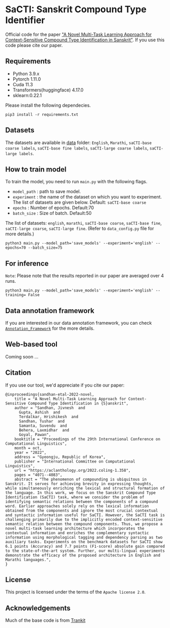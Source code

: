 # SaCTI: Sanskrit Compound Type Identifier

Official code for the paper ["A Novel Multi-Task Learning Approach for  Context-Sensitive Compound Type Identification in Sanskrit"](https://arxiv.org/abs/2208.10310). If you use this code please cite our paper.
 
## Requirements
* Python 3.9.x
* Pytorch 1.11.0
* Cuda 11.3
* Transformers(huggingface) 4.17.0
* sklearn:0.22.1

Please install the following dependecies.

```
pip3 install -r requirements.txt
```

## Datasets

The datasets are available in [data]() folder: `English`, `Marathi`, `saCTI-base coarse labels`, `saCTI-base fine labels`, `saCTI-large coarse labels`, `saCTI-large labels`.


## How to train model
To train the model, you need to run `main.py` with the following flags.
* `model_path` : path to save model.
* `experiment` : the name of the dataset on which you want to experiment. The list of datasets are given below. Default: `saCTI-base coarse`
* `epochs` : Number of epochs. Default:70
* `batch_size` : Size of batch. Default:50

The list of datasets: `english`, `marathi`, `saCTI-base coarse`, `saCTI-base fine`, `saCTI-large coarse`, `saCTI-large fine`. (Refer to `data_config.py` file for more details.)

```
python3 main.py --model_path='save_models' --experiment='english' --epochs=70 --batch_size=75
```

## For inference 
`Note`: Please note that the results reported in our paper are averaged over 4 runs.
```
python3 main.py --model_path='save_models' --experiment='english' --training= False
```

## Data annotation framework
If you are interested in our data annotation framework, you can check [`Annotation_Framework`](https://github.com/hrishikeshrt/classification-annotation) for the more details.

## Web-based tool
Coming soon ...


## Citation
If you use our tool, we'd appreciate if you cite our paper:
```
@inproceedings{sandhan-etal-2022-novel,
    title = "A Novel Multi-Task Learning Approach for Context-Sensitive Compound Type Identification in {S}anskrit",
    author = "Sandhan, Jivnesh  and
      Gupta, Ashish  and
      Terdalkar, Hrishikesh  and
      Sandhan, Tushar  and
      Samanta, Suvendu  and
      Behera, Laxmidhar  and
      Goyal, Pawan",
    booktitle = "Proceedings of the 29th International Conference on Computational Linguistics",
    month = oct,
    year = "2022",
    address = "Gyeongju, Republic of Korea",
    publisher = "International Committee on Computational Linguistics",
    url = "https://aclanthology.org/2022.coling-1.358",
    pages = "4071--4083",
    abstract = "The phenomenon of compounding is ubiquitous in Sanskrit. It serves for achieving brevity in expressing thoughts, while simultaneously enriching the lexical and structural formation of the language. In this work, we focus on the Sanskrit Compound Type Identification (SaCTI) task, where we consider the problem of identifying semantic relations between the components of a compound word. Earlier approaches solely rely on the lexical information obtained from the components and ignore the most crucial contextual and syntactic information useful for SaCTI. However, the SaCTI task is challenging primarily due to the implicitly encoded context-sensitive semantic relation between the compound components. Thus, we propose a novel multi-task learning architecture which incorporates the contextual information and enriches the complementary syntactic information using morphological tagging and dependency parsing as two auxiliary tasks. Experiments on the benchmark datasets for SaCTI show 6.1 points (Accuracy) and 7.7 points (F1-score) absolute gain compared to the state-of-the-art system. Further, our multi-lingual experiments demonstrate the efficacy of the proposed architecture in English and Marathi languages.",
}
```

## License
This project is licensed under the terms of the `Apache license 2.0`.

## Acknowledgements
Much of the base code is from [Trankit](https://github.com/nlp-uoregon/trankit)


